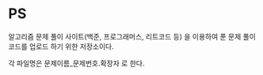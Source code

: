 # PS

알고리즘 문제 풀이 사이트(백준, 프로그래머스, 리트코드 등) 을 이용하여 푼 문제 풀이 코드를 업로드 하기 위한 저장소이다.  

각 파일명은 문제이름_문제번호.확장자 로 한다.
